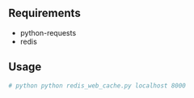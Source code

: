 Requirements
------------

 - python-requests
 - redis

Usage
-----
```sh
# python python redis_web_cache.py localhost 8000
